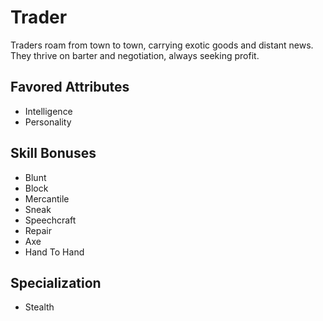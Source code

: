 # Trader

Traders roam from town to town, carrying exotic goods and distant news. They thrive on barter and negotiation, always seeking profit. 

## Favored Attributes
- Intelligence
- Personality

## Skill Bonuses
- Blunt
- Block
- Mercantile
- Sneak
- Speechcraft
- Repair
- Axe
- Hand To Hand

## Specialization
- Stealth
